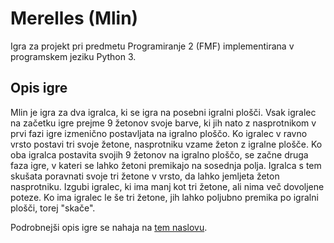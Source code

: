 # Merelles (Mlin)
Igra za projekt pri predmetu Programiranje 2 (FMF) implementirana v programskem jeziku Python 3.
## Opis igre
Mlin je igra za dva igralca, ki se igra na posebni igralni plošči. Vsak igralec na začetku igre prejme 9 žetonov svoje barve, ki jih nato z nasprotnikom v prvi fazi igre izmenično postavljata na igralno ploščo. Ko igralec v ravno vrsto postavi tri svoje žetone, nasprotniku vzame žeton z igralne plošče. Ko oba igralca postavita svojih 9 žetonov na igralno ploščo, se začne druga faza igre, v kateri se lahko žetoni premikajo na sosednja polja. Igralca s tem skušata poravnati svoje tri žetone v vrsto, da lahko jemljeta žeton nasprotniku. Izgubi igralec, ki ima manj kot tri žetone, ali nima več dovoljene poteze. Ko ima igralec le še tri žetone, jih lahko poljubno premika po igralni plošči, torej "skače".

Podrobnejši opis igre se nahaja na [tem naslovu](https://en.wikipedia.org/wiki/Nine_Men%27s_Morris).

